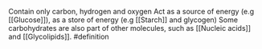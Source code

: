 Contain only carbon, hydrogen and oxygen
Act as a source of energy (e.g [[Glucose]]), as a store of energy (e.g [[Starch]] and glycogen)
Some carbohydrates are also part of other molecules, such as [[Nucleic acids]] and [[Glycolipids]].
#definition
